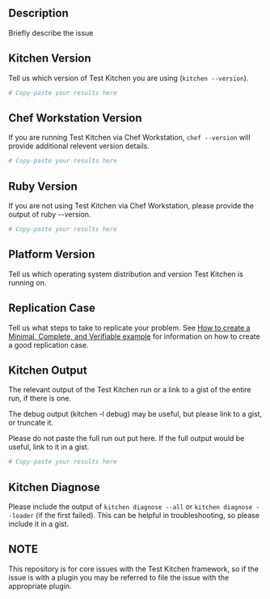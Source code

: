 ## Description

Briefly describe the issue

## Kitchen Version

Tell us which version of Test Kitchen you are using (`kitchen --version`).

```ruby
# Copy-paste your results here
```

## Chef Workstation Version

If you are running Test Kitchen via Chef Workstation, `chef --version` will provide additional relevent version details.

```ruby
# Copy-paste your results here
```

## Ruby Version

If you are not using Test Kitchen via Chef Workstation, please provide the output of ruby --version.

```ruby
# Copy-paste your results here
```

## Platform Version

Tell us which operating system distribution and version Test Kitchen is running on.

## Replication Case

Tell us what steps to take to replicate your problem. See [How to create a Minimal, Complete, and Verifiable example](https://stackoverflow.com/help/minimal-reproducible-example)
for information on how to create a good replication case.

## Kitchen Output

The relevant output of the Test Kitchen run or a link to a gist of the entire run, if there is one.

The debug output (kitchen -l debug) may be useful, but please link to a gist, or truncate it.

Please do not paste the full run out put here. If the full output would be useful, link to it in a gist.

```ruby
# Copy-paste your results here
```

## Kitchen Diagnose

Please include the output of `kitchen diagnose --all` or `kitchen diagnose --loader` (if the first failed). This can be helpful in troubleshooting, so please include it in a gist.

## NOTE

This repository is for core issues with the Test Kitchen framework, so if the issue is with a plugin you may be referred to file the issue with the appropriate plugin.
